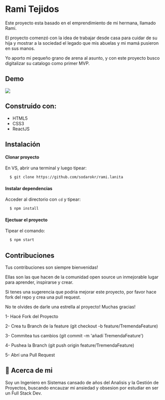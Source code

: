 # Rami Tejidos

Este proyecto esta basado en el emprendimiento de mi hermana, llamado Rami.

El proyecto comenzó con la idea de trabajar desde casa para cuidar de su hija y mostrar a la sociedad el legado que mis abuelas y mi mamá pusieron en sus manos.

Yo aporto mi pequeño grano de arena al asunto, y con este proyecto busco digitalizar su catalogo como primer MVP.

## Demo

<img src="/public/rami1.gif" />

## Construido con:

- HTML5
- CSS3
- ReactJS

## Instalación

#### Clonar proyecto

En VS, abrir una terminal y luego tipear:

```bash
  $ git clone https://github.com/sodarokr/rami.lanita
```

#### Instalar dependencias

Acceder al directorio con `cd` y tipear:

```bash
  $ npm install
```

#### Ejectuar el proyecto

Tipear el comando:

```bash
  $ npm start
```

## Contribuciones

Tus contribuciones son siempre bienvenidas!

Ellas son las que hacen de la comunidad open source un inmejorable lugar para aprender, inspirarse y crear.

Si tenes una sugerencia que podria mejorar este proyecto, por favor hace fork del repo y crea una pull request.

No te olvides de darle una estrella al proyecto!
Muchas gracias!

1- Hacé Fork del Proyecto

2- Crea tu Branch de la feature (git checkout -b feature/TremendaFeature)

3- Commitea tus cambios (git commit -m 'añadí TremendaFeature')

4- Pushea la Branch (git push origin feature/TremendaFeature)

5- Abrí una Pull Request

## 🚀 Acerca de mi

Soy un Ingeniero en Sistemas cansado de años del Analisis y la Gestión de Proyectos, buscando encauzar mi ansiedad y obsesion por estudiar en ser un Full Stack Dev.
